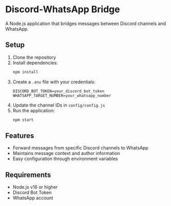 # Discord-WhatsApp Bridge

A Node.js application that bridges messages between Discord channels and WhatsApp.

## Setup

1. Clone the repository
2. Install dependencies:
   ```bash
   npm install
   ```
3. Create a `.env` file with your credentials:
   ```
   DISCORD_BOT_TOKEN=your_discord_bot_token
   WHATSAPP_TARGET_NUMBER=your_whatsapp_number
   ```
4. Update the channel IDs in `config/config.js`
5. Run the application:
   ```bash
   npm start
   ```

## Features

- Forward messages from specific Discord channels to WhatsApp
- Maintains message context and author information
- Easy configuration through environment variables

## Requirements

- Node.js v16 or higher
- Discord Bot Token
- WhatsApp account
